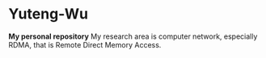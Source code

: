 # Yuteng-Wu
**My personal repository**
My research area is computer network, especially RDMA, that is Remote Direct Memory Access.
